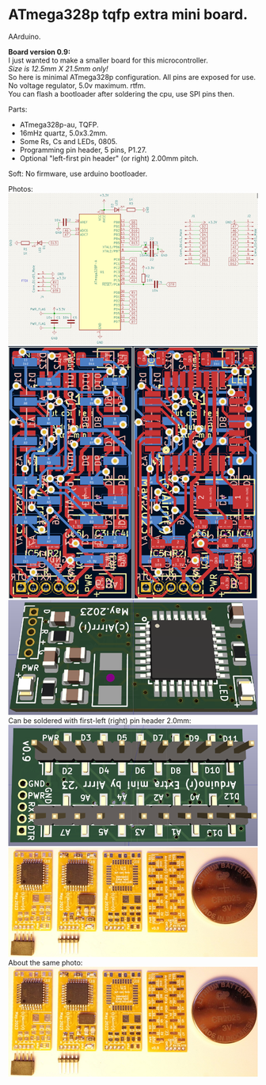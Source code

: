 # ATmega328p tqfp extra mini board. 
  
AArduino.  
  
  
**Board version 0.9:**  
I just wanted to make a smaller board for this microcontroller.  
_Size is 12.5mm X 21.5mm only!_   
So here is minimal ATmega328p configuration. All pins are exposed for use.  
No voltage regulator, 5.0v maximum. rtfm.  
You can flash a bootloader after soldering the cpu, use SPI pins then.  
  
  
  
  Parts:  
- ATmega328p-au, TQFP.  
- 16mHz quartz, 5.0x3.2mm.  
- Some Rs, Cs and LEDs, 0805.  
- Programming pin header, 5 pins, P1.27.  
- Optional "left-first pin header" (or right) 2.00mm pitch.  
  
  
Soft:
No firmware, use arduino bootloader.  
  
  
Photos:  
[![click for full size](pics/schemS.png)](pics/schem.png)
![click for full size](pics/pcb.png)
![click for full size](pics/pcb_3d1.png)
Can be soldered with first-left (right) pin header 2.0mm:
![click for full size](pics/pcb_3d2.png)
[![click for full size](pics/photo01s.jpg)](pics/photo01.jpg)
About the same photo:
[![click for full size](pics/photo01s.jpg)](pics/photo01.jpg)
